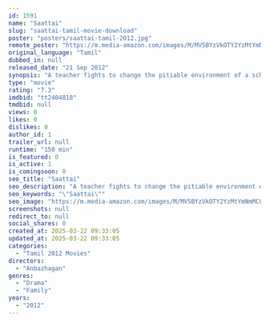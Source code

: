 ```yaml
---
id: 1591
name: "Saattai"
slug: "saattai-tamil-movie-download"
poster: "posters/saattai-tamil-2012.jpg"
remote_poster: "https://m.media-amazon.com/images/M/MV5BYzVkOTY2YzMtYmNmMC00NWEwLTkxNjUtZjk1YjY5MGE2YTQ5XkEyXkFqcGc@._V1_SX300.jpg"
original_language: "Tamil"
dubbed_in: null
released_date: "21 Sep 2012"
synopsis: "A teacher fights to change the pitiable environment of a school."
type: "movie"
rating: "7.3"
imdbid: "tt2404818"
tmdbid: null
views: 0
likes: 0
dislikes: 0
author_id: 1
trailer_url: null
runtime: "150 min"
is_featured: 0
is_active: 1
is_comingsoon: 0
seo_title: "Saattai"
seo_description: "A teacher fights to change the pitiable environment of a school."
seo_keywords: "\"Saattai\""
seo_image: "https://m.media-amazon.com/images/M/MV5BYzVkOTY2YzMtYmNmMC00NWEwLTkxNjUtZjk1YjY5MGE2YTQ5XkEyXkFqcGc@._V1_SX300.jpg"
screenshots: null
redirect_to: null
social_shares: 0
created_at: 2025-03-22 09:33:05
updated_at: 2025-03-22 09:33:05
categories:
  - "Tamil 2012 Movies"
directors:
  - "Anbazhagan"
genres:
  - "Drama"
  - "Family"
years:
  - "2012"
---
```

